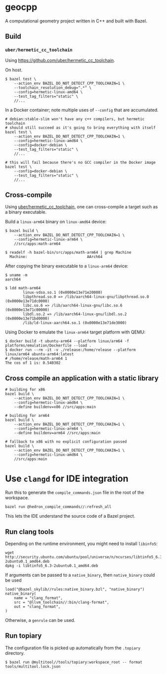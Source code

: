 # geocpp

A computational geometry project written in C++ and built with Bazel.

## Build

### `uber/hermetic_cc_toolchain`

Using https://github.com/uber/hermetic_cc_toolchain.

On host.

```shell
$ bazel test \
    --action_env BAZEL_DO_NOT_DETECT_CPP_TOOLCHAIN=1 \
    --toolchain_resolution_debug=".*" \
    --config=hermetic-linux-amd64 \
    --test_tag_filters="static" \
    //...
```

In a Docker container; note multiple uses of `--config` that are accumulated.

```shell
# debian:stable-slim won't have any c++ compilers, but hermetic toolchain
# should still succeed as it's going to bring everything with itself
bazel test \
    --action_env BAZEL_DO_NOT_DETECT_CPP_TOOLCHAIN=1 \
    --config=hermetic-linux-amd64 \
    --config=docker-debian \
    --test_tag_filters="static" \
    //...

# this will fail because there's no GCC compiler in the Docker image
bazel test \
    --config=docker-debian \
    --test_tag_filters="static" \
    //...
```

## Cross-compile

Using [uber/hermetic_cc_toolchain](https://github.com/uber/hermetic_cc_toolchain), one can cross-compile a target
such as a binary executable.

Build a `linux-arm64` binary on `linux-amd64` device:

```shell
$ bazel build \
    --action_env BAZEL_DO_NOT_DETECT_CPP_TOOLCHAIN=1 \
    --config=hermetic-linux-arm64 \
    //src/apps:math-arm64

$ readelf -h bazel-bin/src/apps/math-arm64 | grep Machine
  Machine:                           AArch64
```

After copying the binary executable to a `linux-arm64` device:

```shell
$ uname -m
aarch64

$ ldd math-arm64
        linux-vdso.so.1 (0x0000e13e71e20000)
        libpthread.so.0 => /lib/aarch64-linux-gnu/libpthread.so.0 (0x0000e13e71dc0000)
        libc.so.6 => /lib/aarch64-linux-gnu/libc.so.6 (0x0000e13e71c00000)
        libdl.so.2 => /lib/aarch64-linux-gnu/libdl.so.2 (0x0000e13e71bd0000)
        /lib/ld-linux-aarch64.so.1 (0x0000e13e71de3000)
```

Using Docker to emulate the `linux-arm64` target platform with QEMU:

```shell
$ docker build -t ubuntu-arm64 --platform linux/arm64 -f platforms/emulation/Dockerfile --load .
$ docker run --rm -it -v ./release:/home/release --platform linux/arm64 ubuntu-arm64:latest
# /home/release/math-arm64 1
The cos of 1 is: 0.540302
```

## Cross compile an application with a static library

```shell
# building for x86
bazel build \
    --action_env BAZEL_DO_NOT_DETECT_CPP_TOOLCHAIN=1 \
    --config=hermetic-linux-amd64 \
    --define buildenv=x86 //src/apps:main

# building for arm64
bazel build \
    --action_env BAZEL_DO_NOT_DETECT_CPP_TOOLCHAIN=1 \
    --config=hermetic-linux-arm64 \
    --define buildenv=arm64 //src/apps:main

# fallback to x86 with no explicit configuration passed
bazel build \
    --action_env BAZEL_DO_NOT_DETECT_CPP_TOOLCHAIN=1 \
    --config=hermetic-linux-amd64 \
    //src/apps:main
```

# Use `clangd` for IDE integration

Run this to generate the `compile_commands.json` file in the root of the workspace.

```
bazel run @hedron_compile_commands//:refresh_all
```

This lets the IDE understand the source code of a Bazel project.

## Run clang tools

Depending on the runtime environment, you might need to install `libinfo5`:

```
wget http://security.ubuntu.com/ubuntu/pool/universe/n/ncurses/libtinfo5_6.3-2ubuntu0.1_amd64.deb
dpkg -i libtinfo5_6.3-2ubuntu0.1_amd64.deb
```

If arguments can be passed to a `native_binary`, then `native_binary` could be used

```
load("@bazel_skylib//rules:native_binary.bzl", "native_binary")
native_binary(
    name = "clang_format",
    src = "@llvm_toolchain//:bin/clang-format",
    out = "clang_format",
)
```

Otherwise, a `genrule` can be used.

## Run topiary

The configuration file is picked up automatically from the `.topiary` directory.

```shell
$ bazel run @multitool//tools/topiary:workspace_root -- format tools/multitool.lock.json
```